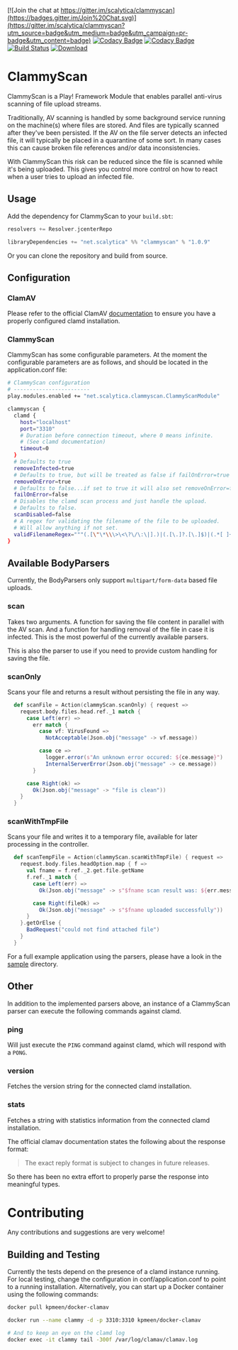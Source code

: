 [![Join the chat at https://gitter.im/scalytica/clammyscan](https://badges.gitter.im/Join%20Chat.svg)](https://gitter.im/scalytica/clammyscan?utm_source=badge&utm_medium=badge&utm_campaign=pr-badge&utm_content=badge) [![Codacy Badge](https://api.codacy.com/project/badge/grade/4a510cbec8f04bccb849793b5b1c981a)](https://www.codacy.com/app/kp/clammyscan) [![Codacy Badge](https://api.codacy.com/project/badge/coverage/4a510cbec8f04bccb849793b5b1c981a)](https://www.codacy.com/app/kp/clammyscan) [![Build Status](https://api.shippable.com/projects/54971a6ad46935d5fbc0c29f/badge?branch=master)](https://app.shippable.com/projects/54971a6ad46935d5fbc0c29f)
 [ ![Download](https://api.bintray.com/packages/kpmeen/maven/clammyscan/images/download.svg) ](https://bintray.com/kpmeen/maven/clammyscan/_latestVersion)

# ClammyScan

ClammyScan is a Play! Framework Module that enables parallel anti-virus scanning of file upload streams.

Traditionally, AV scanning is handled by some background service running on the machine(s) where files are stored. And files are typically scanned after they've been persisted. If the AV on the file server detects an infected file, it will typically be placed in a quarantine of some sort. In many cases this can cause broken file references and/or data inconsistencies.

With ClammyScan this risk can be reduced since the file is scanned while it's being uploaded. This gives you control more control on how to react when a user tries to upload an infected file.


## Usage

Add the dependency for ClammyScan to your `build.sbt`:

```scala
resolvers += Resolver.jcenterRepo

libraryDependencies += "net.scalytica" %% "clammyscan" % "1.0.9"
```

Or you can clone the repository and build from source.

## Configuration

### ClamAV

Please refer to the official ClamAV [documentation](https://www.clamav.net/documents/installing-clamav) to ensure you have a properly configured clamd installation.

### ClammyScan

ClammyScan has some configurable parameters. At the moment the configurable parameters are as follows, and should be located in the application.conf file:

```bash
# ClammyScan configuration
# ------------------------
play.modules.enabled += "net.scalytica.clammyscan.ClammyScanModule"

clammyscan {
  clamd {
    host="localhost"
    port="3310"
    # Duration before connection timeout, where 0 means infinite.
    # (See clamd documentation)
    timeout=0
  }
  # Defaults to true
  removeInfected=true
  # Defaults to true, but will be treated as false if failOnError=true
  removeOnError=true
  # Defaults to false...if set to true it will also set removeOnError=false
  failOnError=false
  # Disables the clamd scan process and just handle the upload.
  # Defaults to false.
  scanDisabled=false
  # A regex for validating the filename of the file to be uploaded.
  # Will allow anything if not set.
  validFilenameRegex="""(.[\"\*\\\>\<\?\/\:\|].)|(.[\.]?.[\.]$)|(.*[ ]+$)"""
}
```



## Available BodyParsers

Currently, the BodyParsers only support `multipart/form-data` based file uploads.

### scan

Takes two arguments. A function for saving the file content in parallel with the AV scan. And a function for handling removal of the file in case it is infected. This is the most powerful of the currently available parsers.

This is also the parser to use if you need to provide custom handling for saving the file.

### scanOnly
Scans your file and returns a result without persisting the file in any way.

```scala
  def scanFile = Action(clammyScan.scanOnly) { request =>
    request.body.files.head.ref._1 match {
      case Left(err) =>
        err match {
          case vf: VirusFound =>
            NotAcceptable(Json.obj("message" -> vf.message))

          case ce =>
            logger.error(s"An unknown error occured: ${ce.message}")
            InternalServerError(Json.obj("message" -> ce.message))
        }

      case Right(ok) =>
        Ok(Json.obj("message" -> "file is clean"))
    }
  }
```

### scanWithTmpFile

Scans your file and writes it to a temporary file, available for later processing in the controller.

```scala
  def scanTempFile = Action(clammyScan.scanWithTmpFile) { request =>
    request.body.files.headOption.map { f =>
      val fname = f.ref._2.get.file.getName
      f.ref._1 match {
        case Left(err) =>
          Ok(Json.obj("message" -> s"$fname scan result was: ${err.message}"))

        case Right(fileOk) =>
          Ok(Json.obj("message" -> s"$fname uploaded successfully"))
      }
    }.getOrElse {
      BadRequest("could not find attached file")
    }
  }
```

For a full example application using the parsers, please have a look in the [sample](sample) directory.

## Other

In addition to the implemented parsers above, an instance of a ClammyScan parser can execute the following commands against clamd.

### ping

Will just execute the `PING` command against clamd, which will respond with a `PONG`.

### version

Fetches the version string for the connected clamd installation.

### stats

Fetches a string with statistics information from the connected clamd installation.

The official clamav documentation states the following about the response format:

> The exact reply format is subject to changes in future releases.

So there has been no extra effort to properly parse the response into meaningful types.


# Contributing

Any contributions and suggestions are very welcome!

## Building and Testing

Currently the tests depend on the presence of a clamd instance running. For local testing, change the configuration in conf/application.conf to point to a running installation. Alternatively, you can start up a Docker container using the following commands: 

```bash
docker pull kpmeen/docker-clamav

docker run --name clammy -d -p 3310:3310 kpmeen/docker-clamav

# And to keep an eye on the clamd log
docker exec -it clammy tail -300f /var/log/clamav/clamav.log
```


